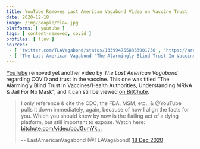 ```yaml
---
title: YouTube Removes Last American Vagabond Video on Vaccine Trust
date: 2020-12-18
image: /img/people/tlav.jpg
platforms: [ youtube ]
tags: [ content-removed, covid ]
profiles: [ tlav ]
sources:
 - [ 'twitter.com/TLAVagabond/status/1339947558333001730', 'https://archive.is/1mGer' ]
 - [ 'The Last American Vagabond "The Alarmingly Blind Trust In Vaccines/Health Authorities, Understanding MRNA & Jail For No Mask" on BitChute (18 Dec 2020)', 'https://www.bitchute.com/video/boJGumYk80hm/' ]
---
```


[YouTube](/youtube/) removed yet another video by _The Last American Vagabond_
regarding COVID and trust in the vaccine. This one was titled "The Alarmingly
Blind Trust In Vaccines/Health Authorities, Understanding MRNA & Jail For No
Mask", and it can still be viewed [on
BitChute](https://www.bitchute.com/video/boJGumYk80hm/).

> I only reference & cite the CDC, the FDA, MSM, etc., & @YouTube pulls it down
> immediately, again, because of how I align the facts for you. Which you
> should know by now is the flailing act of a dying platform, but still
> important to expose. Watch here:
> [bitchute.com/video/boJGumYk...](https://www.bitchute.com/video/boJGumYk80hm/)
>
> -- LastAmericanVagabond (@TLAVagabond) [18 Dec 2020](https://archive.is/1mGer)
